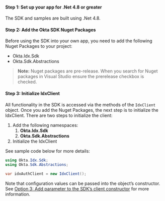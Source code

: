 #### Step 1: Set up your app for .Net 4.8 or greater

The SDK and samples are built using .Net 4.8.

#### Step 2: Add the Okta SDK Nuget Packages

Before using the SDK into your own app, you need to add the following
Nuget Packages to your project:

* Okta.Idx.Sdk
* Okta.Sdk.Abstractions

> **Note:** Nuget packages are pre-release.  When you search for Nuget
packages in Visual Studio ensure the prerelease checkbox is checked.

#### Step 3: Initialize IdxClient

All functionality in the SDK is accessed via the methods of the
`IdxClient` object. Once you add the Nuget Packages, the next step
is to initialize the IdxClient.  There are two steps to initialize
the client:

1. Add the following namespaces:
   1. **Okta.Idx.Sdk**
   1. **Okta.Sdk.Abstractions**
1. Initialize the IdxClient

See sample code below for more details:

```csharp
using Okta.Idx.Sdk;
using Okta.Sdk.Abstractions;

var idxAuthClient = new IdxClient();
```

Note that configuration values can be passed into the object’s constructor.
See
[Option 3: Add parameter to the SDK’s client constructor](/docs/guides/oie-embedded-common-download-setup-app/aspnet/main/#option-3-add-parameter-to-the-sdk-s-client-constructor)
for more information.
